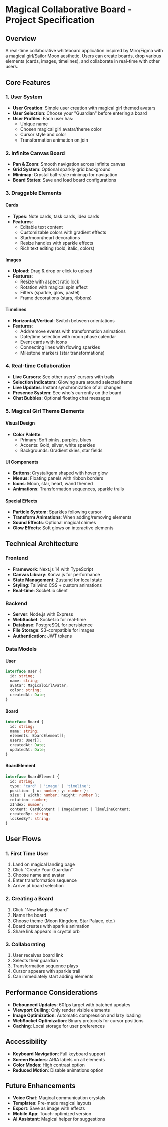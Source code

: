 # Magical Collaborative Board - Project Specification

## Overview
A real-time collaborative whiteboard application inspired by Miro/Figma with a magical girl/Sailor Moon aesthetic. Users can create boards, drop various elements (cards, images, timelines), and collaborate in real-time with other users.

## Core Features

### 1. User System
- **User Creation**: Simple user creation with magical girl themed avatars
- **User Selection**: Choose your "Guardian" before entering a board
- **User Profiles**: Each user has:
  - Unique name
  - Chosen magical girl avatar/theme color
  - Cursor style and color
  - Transformation animation on join

### 2. Infinite Canvas Board
- **Pan & Zoom**: Smooth navigation across infinite canvas
- **Grid System**: Optional sparkly grid background
- **Minimap**: Crystal ball-style minimap for navigation
- **Board States**: Save and load board configurations

### 3. Draggable Elements

#### Cards
- **Types**: Note cards, task cards, idea cards
- **Features**:
  - Editable text content
  - Customizable colors with gradient effects
  - Star/moon/heart decorations
  - Resize handles with sparkle effects
  - Rich text editing (bold, italic, colors)

#### Images
- **Upload**: Drag & drop or click to upload
- **Features**:
  - Resize with aspect ratio lock
  - Rotation with magical spin effect
  - Filters (sparkle, glow, pastel)
  - Frame decorations (stars, ribbons)

#### Timelines
- **Horizontal/Vertical**: Switch between orientations
- **Features**:
  - Add/remove events with transformation animations
  - Date/time selection with moon phase calendar
  - Event cards with icons
  - Connecting lines with flowing sparkles
  - Milestone markers (star transformations)

### 4. Real-time Collaboration
- **Live Cursors**: See other users' cursors with trails
- **Selection Indicators**: Glowing aura around selected items
- **Live Updates**: Instant synchronization of all changes
- **Presence System**: See who's currently on the board
- **Chat Bubbles**: Optional floating chat messages

### 5. Magical Girl Theme Elements

#### Visual Design
- **Color Palette**:
  - Primary: Soft pinks, purples, blues
  - Accents: Gold, silver, white sparkles
  - Backgrounds: Gradient skies, star fields
  
#### UI Components
- **Buttons**: Crystal/gem shaped with hover glow
- **Menus**: Floating panels with ribbon borders
- **Icons**: Moon, star, heart, wand themed
- **Animations**: Transformation sequences, sparkle trails

#### Special Effects
- **Particle System**: Sparkles following cursor
- **Transform Animations**: When adding/removing elements
- **Sound Effects**: Optional magical chimes
- **Glow Effects**: Soft glows on interactive elements

## Technical Architecture

### Frontend
- **Framework**: Next.js 14 with TypeScript
- **Canvas Library**: Konva.js for performance
- **State Management**: Zustand for local state
- **Styling**: Tailwind CSS + custom animations
- **Real-time**: Socket.io client

### Backend
- **Server**: Node.js with Express
- **WebSocket**: Socket.io for real-time
- **Database**: PostgreSQL for persistence
- **File Storage**: S3-compatible for images
- **Authentication**: JWT tokens

### Data Models

#### User
```typescript
interface User {
  id: string;
  name: string;
  avatar: MagicalGirlAvatar;
  color: string;
  createdAt: Date;
}
```

#### Board
```typescript
interface Board {
  id: string;
  name: string;
  elements: BoardElement[];
  users: User[];
  createdAt: Date;
  updatedAt: Date;
}
```

#### BoardElement
```typescript
interface BoardElement {
  id: string;
  type: 'card' | 'image' | 'timeline';
  position: { x: number; y: number };
  size: { width: number; height: number };
  rotation: number;
  zIndex: number;
  content: CardContent | ImageContent | TimelineContent;
  createdBy: string;
  lockedBy?: string;
}
```

## User Flows

### 1. First Time User
1. Land on magical landing page
2. Click "Create Your Guardian"
3. Choose name and avatar
4. Enter transformation sequence
5. Arrive at board selection

### 2. Creating a Board
1. Click "New Magical Board"
2. Name the board
3. Choose theme (Moon Kingdom, Star Palace, etc.)
4. Board creates with sparkle animation
5. Share link appears in crystal orb

### 3. Collaborating
1. User receives board link
2. Selects their guardian
3. Transformation sequence plays
4. Cursor appears with sparkle trail
5. Can immediately start adding elements

## Performance Considerations
- **Debounced Updates**: 60fps target with batched updates
- **Viewport Culling**: Only render visible elements
- **Image Optimization**: Automatic compression and lazy loading
- **WebSocket Optimization**: Binary protocols for cursor positions
- **Caching**: Local storage for user preferences

## Accessibility
- **Keyboard Navigation**: Full keyboard support
- **Screen Readers**: ARIA labels on all elements
- **Color Modes**: High contrast option
- **Reduced Motion**: Disable animations option

## Future Enhancements
- **Voice Chat**: Magical communication crystals
- **Templates**: Pre-made magical layouts
- **Export**: Save as image with effects
- **Mobile App**: Touch-optimized version
- **AI Assistant**: Magical helper for suggestions